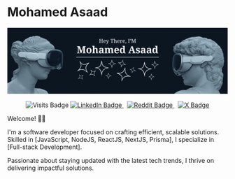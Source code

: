 # Mohamed Asaad

![My Banner](./Assets/Images/bg.gif)

<div align="center">
 <img src="https://badges.pufler.dev/visits/x0vestronas0x/x0vestronas0x" alt="Visits Badge" />
 <a href="https://www.linkedin.com/in/x0vestronas0x/" target="_blank">
  <img src="https://img.shields.io/badge/LinkedIn-Profile-informational?style=flat&logo=linkedin&logoColor=white&color=0D76A8" alt="LinkedIn Badge"/>
 </a>
 &nbsp;
 <a href="https://www.reddit.com/user/x0vestronas0x" target="_blank">
  <img src="https://img.shields.io/badge/reddit-Profile-informational?style=flat&logo=reddit&logoColor=white&color=FF4500" alt="Reddit Badge"/>
 </a>
 &nbsp;
 <a href="https://twitter.com/x0vestronas0x" target="_blank">
  <img src="https://img.shields.io/badge/X-Profile-informational?style=flat&logo=x&logoColor=white&color=black" alt="X Badge"/>
 </a>
</div>

Welcome! 👋🏻

I'm a software developer focused on crafting efficient, scalable solutions. Skilled in \[JavaScript, NodeJS, ReactJS, NextJS, Prisma], I specialize in \[Full-stack Development].

Passionate about staying updated with the latest tech trends, I thrive on delivering impactful solutions.
